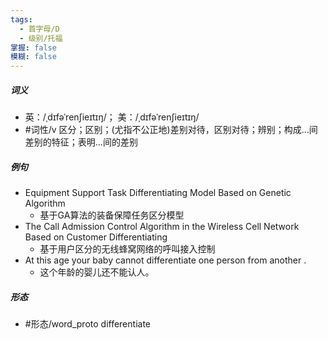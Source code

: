 ```yaml
---
tags:
  - 首字母/D
  - 级别/托福
掌握: false
模糊: false
---
```

##### 词义
- 英：/ˌdɪfəˈrenʃieɪtɪŋ/； 美：/ˌdɪfəˈrenʃieɪtɪŋ/
- #词性/v  区分；区别；(尤指不公正地)差别对待，区别对待；辨别；构成…间差别的特征；表明…间的差别
##### 例句
- Equipment Support Task Differentiating Model Based on Genetic Algorithm
	- 基于GA算法的装备保障任务区分模型
- The Call Admission Control Algorithm in the Wireless Cell Network Based on Customer Differentiating
	- 基于用户区分的无线蜂窝网络的呼叫接入控制
- At this age your baby cannot differentiate one person from another .
	- 这个年龄的婴儿还不能认人。
##### 形态
- #形态/word_proto differentiate
